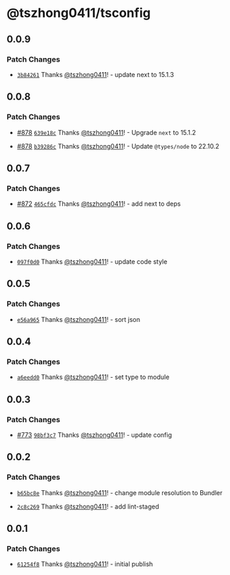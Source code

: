 # @tszhong0411/tsconfig

## 0.0.9

### Patch Changes

- [`3b84261`](https://github.com/tszhong0411/honghong.me/commit/3b84261a1d8c5ffa391b7bffd4aa1aaad8e86f48) Thanks [@tszhong0411](https://github.com/tszhong0411)! - update next to 15.1.3

## 0.0.8

### Patch Changes

- [#878](https://github.com/tszhong0411/honghong.me/pull/878) [`639e18c`](https://github.com/tszhong0411/honghong.me/commit/639e18c7c68f9f76a8f53637fe7306dcd89a7298) Thanks [@tszhong0411](https://github.com/tszhong0411)! - Upgrade `next` to 15.1.2

- [#878](https://github.com/tszhong0411/honghong.me/pull/878) [`b39286c`](https://github.com/tszhong0411/honghong.me/commit/b39286c720285e83332dd394427e41b0c893f2fa) Thanks [@tszhong0411](https://github.com/tszhong0411)! - Update `@types/node` to 22.10.2

## 0.0.7

### Patch Changes

- [#872](https://github.com/tszhong0411/honghong.me/pull/872) [`465cfdc`](https://github.com/tszhong0411/honghong.me/commit/465cfdcb436a30aeeef37e1813395d5d9d569737) Thanks [@tszhong0411](https://github.com/tszhong0411)! - add next to deps

## 0.0.6

### Patch Changes

- [`097f0d0`](https://github.com/tszhong0411/honghong.me/commit/097f0d0d4463ddf5cec7d24ea0dfb632200535fc) Thanks [@tszhong0411](https://github.com/tszhong0411)! - update code style

## 0.0.5

### Patch Changes

- [`e56a965`](https://github.com/tszhong0411/honghong.me/commit/e56a96595ccc1d702377c74d3329d77f247c22ca) Thanks [@tszhong0411](https://github.com/tszhong0411)! - sort json

## 0.0.4

### Patch Changes

- [`a6eedd0`](https://github.com/tszhong0411/honghong.me/commit/a6eedd0ae8ec5d4c58b26055143749e480ff8553) Thanks [@tszhong0411](https://github.com/tszhong0411)! - set type to module

## 0.0.3

### Patch Changes

- [#773](https://github.com/tszhong0411/honghong.me/pull/773) [`98bf3c7`](https://github.com/tszhong0411/honghong.me/commit/98bf3c7e181d3532b36259f6f0abc7b371a805c4) Thanks [@tszhong0411](https://github.com/tszhong0411)! - update config

## 0.0.2

### Patch Changes

- [`b65bc8e`](https://github.com/tszhong0411/honghong.me/commit/b65bc8ed16f3ca2e31420ece4e13e31b494ba631) Thanks [@tszhong0411](https://github.com/tszhong0411)! - change module resolution to Bundler

- [`2c8c269`](https://github.com/tszhong0411/honghong.me/commit/2c8c2697e9727e2e68938bd013749dacf12dd544) Thanks [@tszhong0411](https://github.com/tszhong0411)! - add lint-staged

## 0.0.1

### Patch Changes

- [`61254f8`](https://github.com/tszhong0411/honghong.me/commit/61254f80abb63f43310cefd5ccc4dcd8eb098875) Thanks [@tszhong0411](https://github.com/tszhong0411)! - initial publish
